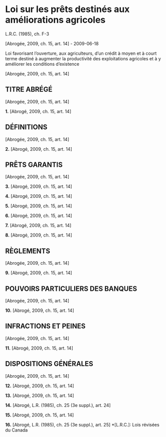 # Loi sur les prêts destinés aux améliorations agricoles

L.R.C. (1985), ch. F-3

[Abrogée, 2009, ch. 15, art. 14] - 2009-06-18

Loi favorisant l’ouverture, aux agriculteurs, d’un crédit à moyen et à court terme destiné à augmenter la productivité des exploitations agricoles et à y améliorer les conditions d’existence

[Abrogée, 2009, ch. 15, art. 14]

## TITRE ABRÉGÉ

[Abrogée, 2009, ch. 15, art. 14]

**1.** [Abrogé, 2009, ch. 15, art. 14]

## DÉFINITIONS

[Abrogée, 2009, ch. 15, art. 14]

**2.** [Abrogé, 2009, ch. 15, art. 14]

## PRÊTS GARANTIS

[Abrogée, 2009, ch. 15, art. 14]

**3.** [Abrogé, 2009, ch. 15, art. 14]

**4.** [Abrogé, 2009, ch. 15, art. 14]

**5.** [Abrogé, 2009, ch. 15, art. 14]

**6.** [Abrogé, 2009, ch. 15, art. 14]

**7.** [Abrogé, 2009, ch. 15, art. 14]

**8.** [Abrogé, 2009, ch. 15, art. 14]

## RÈGLEMENTS

[Abrogée, 2009, ch. 15, art. 14]

**9.** [Abrogé, 2009, ch. 15, art. 14]

## POUVOIRS PARTICULIERS DES BANQUES

[Abrogée, 2009, ch. 15, art. 14]

**10.** [Abrogé, 2009, ch. 15, art. 14]

## INFRACTIONS ET PEINES

[Abrogée, 2009, ch. 15, art. 14]

**11.** [Abrogé, 2009, ch. 15, art. 14]

## DISPOSITIONS GÉNÉRALES

[Abrogée, 2009, ch. 15, art. 14]

**12.** [Abrogé, 2009, ch. 15, art. 14]

**13.** [Abrogé, 2009, ch. 15, art. 14]

**14.** [Abrogé, L.R. (1985), ch. 25 (3e suppl.), art. 24]

**15.** [Abrogé, 2009, ch. 15, art. 14]

**16.** [Abrogé, L.R. (1985), ch. 25 (3e suppl.), art. 25]
  *[L.R.C.]: Lois révisées du Canada
